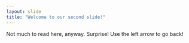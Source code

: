 ```yaml
---
layout: slide
title: "Welcome to our second slide!"
---
```

Not much to read here, anyway. Surprise!
Use the left arrow to go back!

